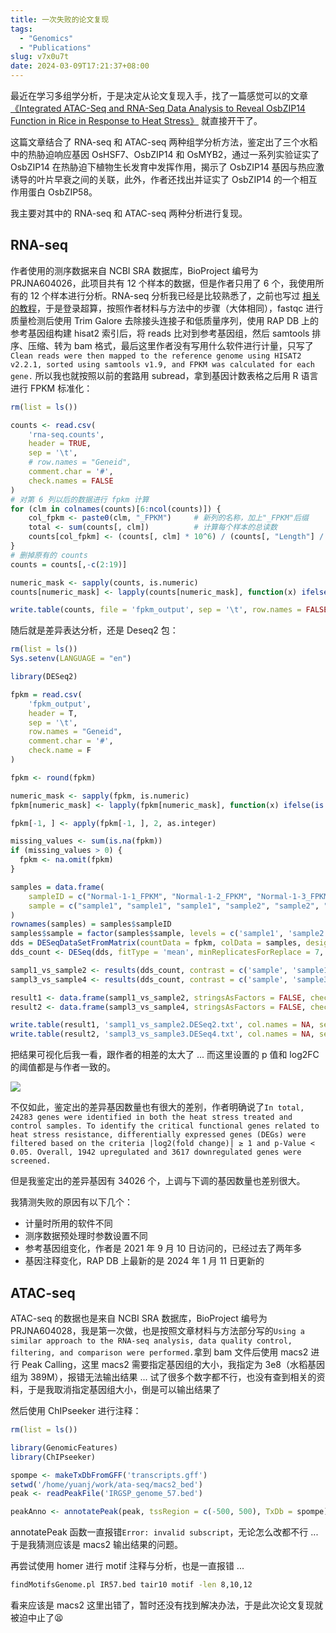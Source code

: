 ```yaml
---
title: 一次失败的论文复现
tags:
  - "Genomics"
  - "Publications"
slug: v7x0u7t
date: 2024-03-09T17:21:37+08:00
---
```


最近在学习多组学分析，于是决定从论文复现入手，找了一篇感觉可以的文章 [《Integrated ATAC-Seq and RNA-Seq Data Analysis to Reveal OsbZIP14 Function in Rice in Response to Heat Stress》](https://www.ncbi.nlm.nih.gov/pmc/articles/PMC10057503/) 就直接开干了。

<!--more-->

这篇文章结合了 RNA-seq 和 ATAC-seq 两种组学分析方法，鉴定出了三个水稻中的热胁迫响应基因 OsHSF7、OsbZIP14 和 OsMYB2，通过一系列实验证实了 OsbZIP14 在热胁迫下植物生长发育中发挥作用，揭示了 OsbZIP14 基因与热应激诱导的叶片早衰之间的关联，此外，作者还找出并证实了 OsbZIP14 的一个相互作用蛋白 OsbZIP58。

我主要对其中的 RNA-seq 和 ATAC-seq 两种分析进行复现。

## RNA-seq

作者使用的测序数据来自 NCBI SRA 数据库，BioProject 编号为 PRJNA604026，此项目共有 12 个样本的数据，但是作者只用了 6 个，我使用所有的 12 个样本进行分析。RNA-seq 分析我已经是比较熟悉了，之前也写过 [相关的教程](https://yuanj.top/tags/genomics/)，于是登录超算，按照作者材料与方法中的步骤（大体相同），fastqc 进行质量检测后使用 Trim Galore 去除接头连接子和低质量序列，使用 RAP DB 上的参考基因组构建 hisat2 索引后，将 reads 比对到参考基因组，然后 samtools 排序、压缩、转为 bam 格式，最后这里作者没有写用什么软件进行计量，只写了` Clean reads were then mapped to the reference genome using HISAT2 v2.2.1, sorted using samtools v1.9, and FPKM was calculated for each gene.` 所以我也就按照以前的套路用 subread，拿到基因计数表格之后用 R 语言进行 FPKM 标准化：

```r
rm(list = ls())

counts <- read.csv(
    'rna-seq.counts',
    header = TRUE,
    sep = '\t',
    # row.names = "Geneid",
    comment.char = '#',
    check.names = FALSE
)
# 对第 6 列以后的数据进行 fpkm 计算
for (clm in colnames(counts)[6:ncol(counts)]) {
    col_fpkm <- paste0(clm, "_FPKM")     # 新列的名称，加上"_FPKM"后缀
    total <- sum(counts[, clm])          # 计算每个样本的总读数
    counts[col_fpkm] <- (counts[, clm] * 10^6) / (counts[, "Length"] / 1000)  # 使用相应样本的长度值计算 FPKM 并添加 FPKM 列 # nolint
}
# 删掉原有的 counts
counts = counts[,-c(2:19)]

numeric_mask <- sapply(counts, is.numeric)
counts[numeric_mask] <- lapply(counts[numeric_mask], function(x) ifelse(x < 1, x + 1, x)) # nolint

write.table(counts, file = 'fpkm_output', sep = '\t', row.names = FALSE)
```

随后就是差异表达分析，还是 Deseq2 包：

```r
rm(list = ls())  
Sys.setenv(LANGUAGE = "en")

library(DESeq2)

fpkm = read.csv(
    'fpkm_output', 
    header = T,  
    sep = '\t', 
    row.names = "Geneid", 
    comment.char = '#', 
    check.name = F
)

fpkm <- round(fpkm)

numeric_mask <- sapply(fpkm, is.numeric)
fpkm[numeric_mask] <- lapply(fpkm[numeric_mask], function(x) ifelse(is.numeric(x) & x < 1, x + 100, x))

fpkm[-1, ] <- apply(fpkm[-1, ], 2, as.integer)

missing_values <- sum(is.na(fpkm))
if (missing_values > 0) {
  fpkm <- na.omit(fpkm)
}

samples = data.frame(
    sampleID = c("Normal-1-1_FPKM", "Normal-1-2_FPKM", "Normal-1-3_FPKM", "HS-1-1_FPKM", "HS-1-2_FPKM", "HS-1-3_FPKM", "Normal-2-1_FPKM", "Normal-2-2_FPKM", "Normal-2-3_FPKM", "HS-2-1_FPKM", "HS-2-2_FPKM", "HS-2-3_FPKM"), 
    sample = c("sample1", "sample1", "sample1", "sample2", "sample2", "sample2", "sample3", "sample3", "sample3", "sample4", "sample4", "sample4")
)
rownames(samples) = samples$sampleID
samples$sample = factor(samples$sample, levels = c('sample1', 'sample2', 'sample3', 'sample4'))
dds = DESeqDataSetFromMatrix(countData = fpkm, colData = samples, design = ~sample)
dds_count <- DESeq(dds, fitType = 'mean', minReplicatesForReplace = 7, parallel = FALSE)

sampl1_vs_sample2 <- results(dds_count, contrast = c('sample', 'sample1', 'sample2'))
sampl3_vs_sample4 <- results(dds_count, contrast = c('sample', 'sample3', 'sample4'))

result1 <- data.frame(sampl1_vs_sample2, stringsAsFactors = FALSE, check.names = FALSE)
result2 <- data.frame(sampl3_vs_sample4, stringsAsFactors = FALSE, check.names = FALSE)

write.table(result1, 'sampl1_vs_sample2.DESeq2.txt', col.names = NA, sep = '\t', quote = FALSE)
write.table(result2, 'sampl3_vs_sample3.DESeq4.txt', col.names = NA, sep = '\t', quote = FALSE)
```

把结果可视化后我一看，跟作者的相差的太大了 ... 而这里设置的 p 值和 log2FC 的阈值都是与作者一致的。

![](https://images.yuanj.top/202403091748006.png)

不仅如此，鉴定出的差异基因数量也有很大的差别，作者明确说了`In total, 24283 genes were identified in both the heat stress treated and control samples. To identify the critical functional genes related to heat stress resistance, differentially expressed genes (DEGs) were filtered based on the criteria |log2(fold change)| ≥ 1 and p-Value < 0.05. Overall, 1942 upregulated and 3617 downregulated genes were screened.`

但是我鉴定出的差异基因有 34026 个，上调与下调的基因数量也差别很大。

我猜测失败的原因有以下几个：

- 计量时所用的软件不同
- 测序数据预处理时参数设置不同
- 参考基因组变化，作者是 2021 年 9 月 10 日访问的，已经过去了两年多
- 基因注释变化，RAP DB 上最新的是 2024 年 1 月 11 日更新的

## ATAC-seq

ATAC-seq 的数据也是来自 NCBI SRA 数据库，BioProject 编号为 PRJNA604028，我是第一次做，也是按照文章材料与方法部分写的`Using a similar approach to the RNA-seq analysis, data quality control, filtering, and comparison were performed.`拿到 bam 文件后使用 macs2 进行 Peak Calling，这里 macs2 需要指定基因组的大小，我指定为 3e8（水稻基因组为 389M），报错无法输出结果 ... 试了很多个数字都不行，也没有查到相关的资料，于是我取消指定基因组大小，倒是可以输出结果了

然后使用 ChIPseeker 进行注释：

```r
rm(list = ls())  

library(GenomicFeatures)
library(ChIPseeker)

spompe <- makeTxDbFromGFF('transcripts.gff')
setwd('/home/yuanj/work/ata-seq/macs2_bed')
peak <- readPeakFile('IRGSP_genome_57.bed')

peakAnno <- annotatePeak(peak, tssRegion = c(-500, 500), TxDb = spompe)
```

annotatePeak 函数一直报错`Error: invalid subscript`，无论怎么改都不行 ... 于是我猜测应该是 macs2 输出结果的问题。

再尝试使用 homer 进行 motif 注释与分析，也是一直报错 ...

```bash
findMotifsGenome.pl IR57.bed tair10 motif -len 8,10,12
```

看来应该是 macs2 这里出错了，暂时还没有找到解决办法，于是此次论文复现就被迫中止了😫